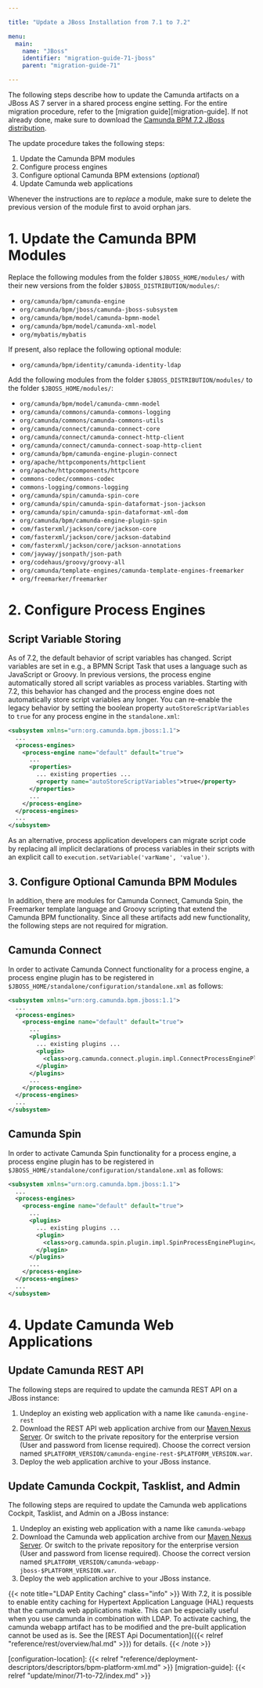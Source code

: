 ```yaml
---

title: "Update a JBoss Installation from 7.1 to 7.2"

menu:
  main:
    name: "JBoss"
    identifier: "migration-guide-71-jboss"
    parent: "migration-guide-71"

---
```


The following steps describe how to update the Camunda artifacts on a JBoss AS 7 server in a shared process engine setting. For the entire migration procedure, refer to the [migration guide][migration-guide]. If not already done, make sure to download the [Camunda BPM 7.2 JBoss distribution](https://app.camunda.com/nexus/content/groups/public/org/camunda/bpm/jboss/camunda-bpm-jboss/).

The update procedure takes the following steps:

1. Update the Camunda BPM modules
2. Configure process engines
3. Configure optional Camunda BPM extensions (*optional*)
4. Update Camunda web applications

Whenever the instructions are to *replace* a module, make sure to delete the previous version of the module first to avoid orphan jars.


# 1. Update the Camunda BPM Modules

Replace the following modules from the folder `$JBOSS_HOME/modules/` with their new versions from the folder `$JBOSS_DISTRIBUTION/modules/`:

* `org/camunda/bpm/camunda-engine`
* `org/camunda/bpm/jboss/camunda-jboss-subsystem`
* `org/camunda/bpm/model/camunda-bpmn-model`
* `org/camunda/bpm/model/camunda-xml-model`
* `org/mybatis/mybatis`

If present, also replace the following optional module:

* `org/camunda/bpm/identity/camunda-identity-ldap`

Add the following modules from the folder `$JBOSS_DISTRIBUTION/modules/` to the folder `$JBOSS_HOME/modules/`:

* `org/camunda/bpm/model/camunda-cmmn-model`
* `org/camunda/commons/camunda-commons-logging`
* `org/camunda/commons/camunda-commons-utils`
* `org/camunda/connect/camunda-connect-core`
* `org/camunda/connect/camunda-connect-http-client`
* `org/camunda/connect/camunda-connect-soap-http-client`
* `org/camunda/bpm/camunda-engine-plugin-connect`
* `org/apache/httpcomponents/httpclient`
* `org/apache/httpcomponents/httpcore`
* `commons-codec/commons-codec`
* `commons-logging/commons-logging`
* `org/camunda/spin/camunda-spin-core`
* `org/camunda/spin/camunda-spin-dataformat-json-jackson`
* `org/camunda/spin/camunda-spin-dataformat-xml-dom`
* `org/camunda/bpm/camunda-engine-plugin-spin`
* `com/fasterxml/jackson/core/jackson-core`
* `com/fasterxml/jackson/core/jackson-databind`
* `com/fasterxml/jackson/core/jackson-annotations`
* `com/jayway/jsonpath/json-path`
* `org/codehaus/groovy/groovy-all`
* `org/camunda/template-engines/camunda-template-engines-freemarker`
* `org/freemarker/freemarker`


# 2. Configure Process Engines

## Script Variable Storing

As of 7.2, the default behavior of script variables has changed. Script variables are set in e.g., a BPMN Script Task that uses a language such as JavaScript or Groovy. In previous versions, the process engine automatically stored all script variables as process variables. Starting with 7.2, this behavior has changed and the process engine does not automatically store script variables any longer. You can re-enable the legacy behavior by setting the boolean property `autoStoreScriptVariables` to `true` for any process engine in the `standalone.xml`:

```xml
<subsystem xmlns="urn:org.camunda.bpm.jboss:1.1">
  ...
  <process-engines>
    <process-engine name="default" default="true">
      ...
      <properties>
        ... existing properties ...
        <property name="autoStoreScriptVariables">true</property>
      </properties>
      ...
    </process-engine>
  </process-engines>
  ...
</subsystem>
```

As an alternative, process application developers can migrate script code by replacing all implicit declarations of process variables in their scripts with an explicit call to `execution.setVariable('varName', 'value')`.


## 3. Configure Optional Camunda BPM Modules

In addition, there are modules for Camunda Connect, Camunda Spin, the Freemarker template language and Groovy scripting that extend the Camunda BPM functionality. Since all these artifacts add new functionality, the following steps are not required for migration.

## Camunda Connect

In order to activate Camunda Connect functionality for a process engine, a process engine plugin has to be registered in `$JBOSS_HOME/standalone/configuration/standalone.xml` as follows:


```xml
<subsystem xmlns="urn:org.camunda.bpm.jboss:1.1">
  ...
  <process-engines>
    <process-engine name="default" default="true">
      ...
      <plugins>
        ... existing plugins ...
        <plugin>
          <class>org.camunda.connect.plugin.impl.ConnectProcessEnginePlugin</class>
        </plugin>
      </plugins>
      ...
    </process-engine>
  </process-engines>
  ...
</subsystem>
```

## Camunda Spin

In order to activate Camunda Spin functionality for a process engine, a process engine plugin has to be registered in `$JBOSS_HOME/standalone/configuration/standalone.xml` as follows:

```xml
<subsystem xmlns="urn:org.camunda.bpm.jboss:1.1">
  ...
  <process-engines>
    <process-engine name="default" default="true">
      ...
      <plugins>
        ... existing plugins ...
        <plugin>
          <class>org.camunda.spin.plugin.impl.SpinProcessEnginePlugin</class>
        </plugin>
      </plugins>
      ...
    </process-engine>
  </process-engines>
  ...
</subsystem>
```

# 4. Update Camunda Web Applications

## Update Camunda REST API

The following steps are required to update the camunda REST API on a JBoss instance:

1. Undeploy an existing web application with a name like `camunda-engine-rest`
2. Download the REST API web application archive from our [Maven Nexus Server](https://app.camunda.com/nexus/content/groups/public/org/camunda/bpm/camunda-engine-rest/). Or switch to the private repository for the enterprise version (User and password from license required). Choose the correct version named `$PLATFORM_VERSION/camunda-engine-rest-$PLATFORM_VERSION.war`.
3. Deploy the web application archive to your JBoss instance.

## Update Camunda Cockpit, Tasklist, and Admin

The following steps are required to update the Camunda web applications Cockpit, Tasklist, and Admin on a JBoss instance:

1. Undeploy an existing web application with a name like `camunda-webapp`
2. Download the Camunda web application archive from our [Maven Nexus Server](https://app.camunda.com/nexus/content/groups/public/org/camunda/bpm/webapp/camunda-webapp-jboss/). Or switch to the private repository for the enterprise version (User and password from license required). Choose the correct version named `$PLATFORM_VERSION/camunda-webapp-jboss-$PLATFORM_VERSION.war`.
3. Deploy the web application archive to your JBoss instance.

{{< note title="LDAP Entity Caching" class="info" >}}
With 7.2, it is possible to enable entity caching for Hypertext Application Language (HAL) requests that the camunda web applications make. This can be especially useful when you use camunda in combination with LDAP. To activate caching, the camunda webapp artifact has to be modified and the pre-built application cannot be used as is. See the [REST Api Documentation]({{< relref "reference/rest/overview/hal.md" >}}) for details.
{{< /note >}}

[configuration-location]: {{< relref "reference/deployment-descriptors/descriptors/bpm-platform-xml.md" >}}
[migration-guide]: {{< relref "update/minor/71-to-72/index.md" >}}
